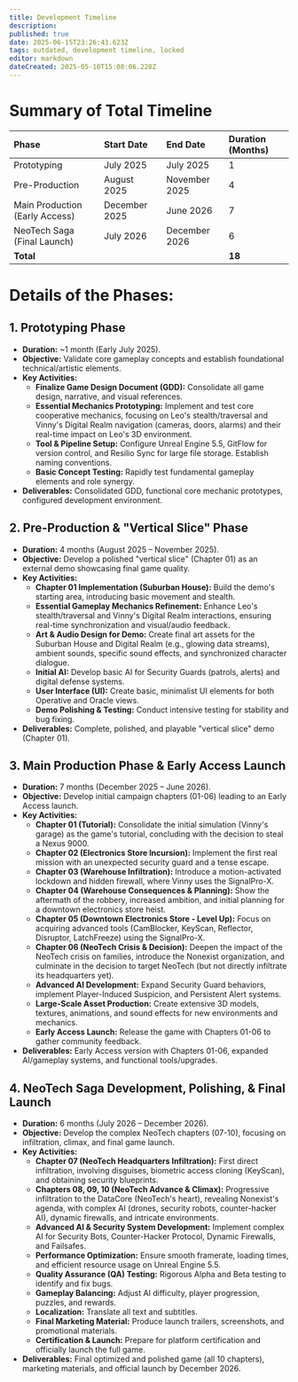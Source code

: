 ```yaml
---
title: Development Timeline
description: 
published: true
date: 2025-06-15T23:26:43.623Z
tags: outdated, development timeline, locked
editor: markdown
dateCreated: 2025-05-10T15:08:06.228Z
---
```


# Summary of Total Timeline

| Phase                       | Start Date     | End Date       | Duration (Months) |
| :-------------------------- | :------------- | :------------- | :---------------- |
| Prototyping                 | July 2025      | July 2025      | 1                 |
| Pre-Production              | August 2025    | November 2025  | 4                 |
| Main Production (Early Access) | December 2025  | June 2026      | 7                 |
| NeoTech Saga (Final Launch) | July 2026      | December 2026  | 6                 |
| **Total**                   |                |                | **18**            |


# Details of the Phases:

## 1. Prototyping Phase

* **Duration:** ~1 month (Early July 2025).
* **Objective:** Validate core gameplay concepts and establish foundational technical/artistic elements.
* **Key Activities:**
    * **Finalize Game Design Document (GDD):** Consolidate all game design, narrative, and visual references.
    * **Essential Mechanics Prototyping:** Implement and test core cooperative mechanics, focusing on Leo's stealth/traversal and Vinny's Digital Realm navigation (cameras, doors, alarms) and their real-time impact on Leo's 3D environment.
    * **Tool & Pipeline Setup:** Configure Unreal Engine 5.5, GitFlow for version control, and Resilio Sync for large file storage. Establish naming conventions.
    * **Basic Concept Testing:** Rapidly test fundamental gameplay elements and role synergy.
* **Deliverables:** Consolidated GDD, functional core mechanic prototypes, configured development environment.

## 2. Pre-Production & "Vertical Slice" Phase

* **Duration:** 4 months (August 2025 – November 2025).
* **Objective:** Develop a polished "vertical slice" (Chapter 01) as an external demo showcasing final game quality.
* **Key Activities:**
    * **Chapter 01 Implementation (Suburban House):** Build the demo's starting area, introducing basic movement and stealth.
    * **Essential Gameplay Mechanics Refinement:** Enhance Leo's stealth/traversal and Vinny's Digital Realm interactions, ensuring real-time synchronization and visual/audio feedback.
    * **Art & Audio Design for Demo:** Create final art assets for the Suburban House and Digital Realm (e.g., glowing data streams), ambient sounds, specific sound effects, and synchronized character dialogue.
    * **Initial AI:** Develop basic AI for Security Guards (patrols, alerts) and digital defense systems.
    * **User Interface (UI):** Create basic, minimalist UI elements for both Operative and Oracle views.
    * **Demo Polishing & Testing:** Conduct intensive testing for stability and bug fixing.
* **Deliverables:** Complete, polished, and playable "vertical slice" demo (Chapter 01).

## 3. Main Production Phase & Early Access Launch

* **Duration:** 7 months (December 2025 – June 2026).
* **Objective:** Develop initial campaign chapters (01-06) leading to an Early Access launch.
* **Key Activities:**
    * **Chapter 01 (Tutorial):** Consolidate the initial simulation (Vinny's garage) as the game's tutorial, concluding with the decision to steal a Nexus 9000.
    * **Chapter 02 (Electronics Store Incursion):** Implement the first real mission with an unexpected security guard and a tense escape.
    * **Chapter 03 (Warehouse Infiltration):** Introduce a motion-activated lockdown and hidden firewall, where Vinny uses the SignalPro-X.
    * **Chapter 04 (Warehouse Consequences & Planning):** Show the aftermath of the robbery, increased ambition, and initial planning for a downtown electronics store heist.
    * **Chapter 05 (Downtown Electronics Store - Level Up):** Focus on acquiring advanced tools (CamBlocker, KeyScan, Reflector, Disruptor, LatchFreeze) using the SignalPro-X.
    * **Chapter 06 (NeoTech Crisis & Decision):** Deepen the impact of the NeoTech crisis on families, introduce the Nonexist organization, and culminate in the decision to target NeoTech (but not directly infiltrate its headquarters yet).
    * **Advanced AI Development:** Expand Security Guard behaviors, implement Player-Induced Suspicion, and Persistent Alert systems.
    * **Large-Scale Asset Production:** Create extensive 3D models, textures, animations, and sound effects for new environments and mechanics.
    * **Early Access Launch:** Release the game with Chapters 01-06 to gather community feedback.
* **Deliverables:** Early Access version with Chapters 01-06, expanded AI/gameplay systems, and functional tools/upgrades.

## 4. NeoTech Saga Development, Polishing, & Final Launch

* **Duration:** 6 months (July 2026 – December 2026).
* **Objective:** Develop the complex NeoTech chapters (07-10), focusing on infiltration, climax, and final game launch.
* **Key Activities:**
    * **Chapter 07 (NeoTech Headquarters Infiltration):** First direct infiltration, involving disguises, biometric access cloning (KeyScan), and obtaining security blueprints.
    * **Chapters 08, 09, 10 (NeoTech Advance & Climax):** Progressive infiltration to the DataCore (NeoTech's heart), revealing Nonexist's agenda, with complex AI (drones, security robots, counter-hacker AI), dynamic firewalls, and intricate environments.
    * **Advanced AI & Security System Development:** Implement complex AI for Security Bots, Counter-Hacker Protocol, Dynamic Firewalls, and Failsafes.
    * **Performance Optimization:** Ensure smooth framerate, loading times, and efficient resource usage on Unreal Engine 5.5.
    * **Quality Assurance (QA) Testing:** Rigorous Alpha and Beta testing to identify and fix bugs.
    * **Gameplay Balancing:** Adjust AI difficulty, player progression, puzzles, and rewards.
    * **Localization:** Translate all text and subtitles.
    * **Final Marketing Material:** Produce launch trailers, screenshots, and promotional materials.
    * **Certification & Launch:** Prepare for platform certification and officially launch the full game.
* **Deliverables:** Final optimized and polished game (all 10 chapters), marketing materials, and official launch by December 2026.